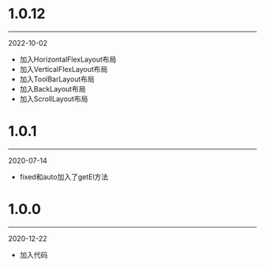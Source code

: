 # 1.0.12

***

2022-10-02

* 加入HorizontalFlexLayout布局
* 加入VerticalFlexLayout布局
* 加入ToolBarLayout布局
* 加入BackLayout布局
* 加入ScrollLayout布局

# 1.0.1

***

2020-07-14

* fixed和auto加入了getEl方法

# 1.0.0

***

2020-12-22

* 加入代码
